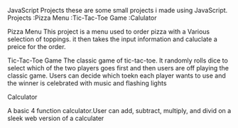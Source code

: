 JavaScript Projects
these are some small projects i made using JavaScript.
Projects
:Pizza Menu
:Tic-Tac-Toe Game
:Calulator

Pizza Menu
This project is a menu used to order pizza with a Various selection of toppings. it then takes the input information and caluclate a preice for the order.

Tic-Tac-Toe Game 
The classic game of tic-tac-toe. It randomly rolls dice to select which of the two players goes first and then users are off playing the classic game. Users can decide which toekn each player wants to use and the winner is celebrated with music and flashing lights 

Calculator

A basic 4 function calculator.User can add, subtract, multiply, and divid on a sleek web version of a calculater
 
